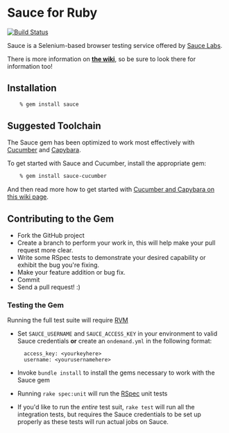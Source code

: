 # Sauce for Ruby

[![Build Status](https://buildhive.cloudbees.com/job/saucelabs/job/sauce_ruby/badge/icon)](https://buildhive.cloudbees.com/job/saucelabs/job/sauce_ruby/)

Sauce is a Selenium-based browser testing service offered by [Sauce
Labs](https://www.saucelabs.com).


There is more information on **[the
wiki](https://github.com/saucelabs/sauce_ruby/wiki)**, so be sure to look there
for information too!


## Installation

```bash
    % gem install sauce
```


## Suggested Toolchain


The Sauce gem has been optimized to work most effectively with
[Cucumber](https://www.cukes.info) and
[Capybara](http://jnicklas.github.com/capybara/).

To get started with Sauce and Cucumber, install the appropriate gem:

```bash
    % gem install sauce-cucumber
```

And then read more how to get started with [Cucumber and Capybara on this
wiki
page](https://github.com/saucelabs/sauce\_ruby/wiki/Cucumber-and-Capybara).




## Contributing to the Gem

* Fork the GitHub project
* Create a branch to perform your work in, this will help make your pull
  request more clear.
* Write some RSpec tests to demonstrate your desired capability or exhibit the
  bug you're fixing.
* Make your feature addition or bug fix.
* Commit
* Send a pull request! :)


### Testing the Gem

Running the full test suite will require [RVM](http://rvm.beginrescueend.com)

* Set `SAUCE_USERNAME` and `SAUCE_ACCESS_KEY` in your environment to valid Sauce credentials **or** create an `ondemand.yml` in the following format:

        access_key: <yourkeyhere>
        username: <yourusernamehere>

* Invoke `bundle install` to install the gems necessary to work with the Sauce
  gem
* Running `rake spec:unit` will run the [RSpec](https://github.com/rspec/rspec) unit tests
* If you'd like to run the *entire* test suit, `rake test` will run all the
  integration tests, but requires the Sauce credentials to be set up properly
  as these tests will run actual jobs on Sauce.
